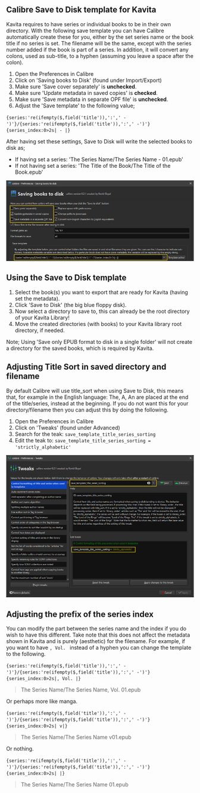 ## Calibre Save to Disk template for Kavita

Kavita requires to have series or individual books to be in their own directory. With the following save template you can have Calibre automatically create these for you, either by the set series name or the book title if no series is set. The filename will be the same, except with the series number added if the book is part of a series. In addition, it will convert any colons, used as sub-title, to a hyphen (assuming you leave a space after the colon).

1. Open the Preferences in Calibre
2. Click on 'Saving books to Disk' (found under Import/Export)
3. Make sure 'Save cover separately' is **unchecked**.
4. Make sure 'Update metadata in saved copies' is **checked**.
5. Make sure 'Save metadata in separate OPF file' is **unchecked**.
6. Adjust the 'Save template' to the following value;

`{series:'re(ifempty($,field('title')),':',' -')'}/{series:'re(ifempty($,field('title')),':',' -')'}{series_index:0>2s| - |}`

After having set these settings, Save to Disk will write the selected books to disk as;
- If having set a series: 'The Series Name/The Series Name - 01.epub'
- If not having set a series: 'The Title of the Book/The Title of the Book.epub'

![calibre-saving-books-settings](calibre-saving-books-settings.png)

## Using the Save to Disk template

1. Select the book(s) you want to export that are ready for Kavita (having set the metadata).
2. Click 'Save to Disk' (the big blue floppy disk).
3. Now select a directory to save to, this can already be the root directory of your Kavita Library!
4. Move the created directories (with books) to your Kavita library root directory, if needed.

Note; Using 'Save only EPUB format to disk in a single folder' will not create a directory for the saved books, which is required by Kavita.

## Adjusting Title Sort in saved directory and filename

By default Calibre will use title_sort when using Save to Disk, this means that, for example in the English language: The, A, An are placed at the end of the title/series, instead at the beginning. If you do not want this for your directory/filename then you can adjust this by doing the following.

1. Open the Preferences in Calibre
2. Click on 'Tweaks' (found under Advanced)
2. Search for the teak: `save_template_title_series_sorting`
3. Edit the teak to: `save_template_title_series_sorting = 'strictly_alphabetic'`

![calibre-title-sort-tweak](calibre-title-sort-tweak.png)

## Adjusting the prefix of the series index

You can modify the part between the series name and the index if you do wish to have this different. Take note that this does not affect the metadata shown in Kavita and is purely (aesthetic) for the filename. For example, if you want to have `, Vol. ` instead of a hyphen you can change the template to the following.

`{series:'re(ifempty($,field('title')),':',' -')'}/{series:'re(ifempty($,field('title')),':',' -')'}{series_index:0>2s|, Vol. |}`

> The Series Name/The Series Name, Vol. 01.epub

Or perhaps more like manga.

`{series:'re(ifempty($,field('title')),':',' -')'}/{series:'re(ifempty($,field('title')),':',' -')'}{series_index:0>2s| v|}`

> The Series Name/The Series Name v01.epub

Or nothing.

`{series:'re(ifempty($,field('title')),':',' -')'}/{series:'re(ifempty($,field('title')),':',' -')'}{series_index:0>2s| |}`

> The Series Name/The Series Name 01.epub
